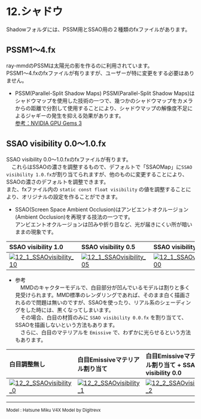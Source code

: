 # 12.シャドウ

Shadowフォルダには、PSSM用とSSAO用の２種類のfxファイルがあります。  

## PSSM1～4.fx
ray-mmdのPSSMは太陽光の影を作るのに利用されています。  
PSSM1～4.fxのfxファイルが有りますが、ユーザーが特に変更をする必要はありません。

* PSSM(Parallel-Split Shadow Maps)
PSSM(Parallel-Split Shadow Maps)はシャドウマップを使用した技術の一つで、幾つかのシャドウマップをカメラからの距離で分割して使用することにより、シャドウマップの解像度不足によるジャギーの発生を抑える効果があります。  
[参考：NVIDIA GPU Gems 3](https://developer.nvidia.com/gpugems/GPUGems3/gpugems3_ch10.html)  



## SSAO visibility 0.0～1.0.fx
SSAO visibility 0.0～1.0.fxのfxファイルが有ります。  
　これらはSSAOの濃さを調整するもので、デフォルトで「SSAOMap」に`SSAO visibility 1.0.fx`が割り当てられますが、他のものに変更することにより、SSAOの濃さのデフォルトを調整できます。  
また、fxファイル内の `static const float visibility` の値を調整することにより、オリジナルの設定を作ることができます。

* SSAO(Screen Space Ambient Occlusion)はアンビエントオクルージョン(Ambient Occlusion)を再現する技法の一つです。  
アンビエントオクルージョンは凹みや折り目など、光が届きにくい所が暗いままの現象です。

| SSAO visibility 1.0 | SSAO visibility 0.5 | SSAO visibility 0.0 |
| :- | :- | :- |
| [![12_1_SSAOvisibility_10](images/12_1_SSAOvisibility_10.png)](images/12_1_SSAOvisibility_10.png) | [![12_1_SSAOvisibility_05](images/12_1_SSAOvisibility_05.png)](images/12_1_SSAOvisibility_05.png) | [![12_1_SSAOvisibility_00](images/12_1_SSAOvisibility_00.png)](images/12_1_SSAOvisibility_00.png) |

* 参考  
　MMDのキャクターモデルで、白目部分が凹んでいるモデルは割りと多く見受けられます。MMD標準のレンダリングであれば、そのまま白く描画されるので問題は無いのですが、SSAOを使ったり、リアル系のシェーディングをした時には、黒くなってしまいます。  
　その場合、白目の材質のみに `SSAO visibility 0.0.fx` を割り当てて、SSAOを描画しないという方法もあります。  
　さらに、白目のマテリアルを `Emissive` で、わずかに光らせるという方法もあります。

| 白目調整無し | 白目Emissiveマテリアル割り当て | 白目Emissiveマテリアル割り当て + SSAO visibility 0.0 |
| :- | :- | :- |
| [![12_2_SSAOvisibility_0](images/12_2_SSAOvisibility_0.png)](images/12_2_SSAOvisibility_0.png) | [![12_2_SSAOvisibility_1](images/12_2_SSAOvisibility_1.png)](images/12_2_SSAOvisibility_1.png) | [![12_2_SSAOvisibility_2](images/12_2_SSAOvisibility_2.png)](images/12_2_SSAOvisibility_2.png) |

-----

<small> Model : Hatsune Miku V4X Model by Digitrevx </small>